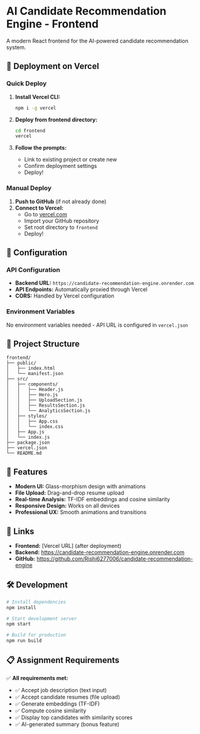 # AI Candidate Recommendation Engine - Frontend

A modern React frontend for the AI-powered candidate recommendation system.

## 🚀 Deployment on Vercel

### Quick Deploy
1. **Install Vercel CLI:**
   ```bash
   npm i -g vercel
   ```

2. **Deploy from frontend directory:**
   ```bash
   cd frontend
   vercel
   ```

3. **Follow the prompts:**
   - Link to existing project or create new
   - Confirm deployment settings
   - Deploy!

### Manual Deploy
1. **Push to GitHub** (if not already done)
2. **Connect to Vercel:**
   - Go to [vercel.com](https://vercel.com)
   - Import your GitHub repository
   - Set root directory to `frontend`
   - Deploy!

## 🔧 Configuration

### API Configuration
- **Backend URL:** `https://candidate-recommendation-engine.onrender.com`
- **API Endpoints:** Automatically proxied through Vercel
- **CORS:** Handled by Vercel configuration

### Environment Variables
No environment variables needed - API URL is configured in `vercel.json`

## 📁 Project Structure

```
frontend/
├── public/
│   ├── index.html
│   └── manifest.json
├── src/
│   ├── components/
│   │   ├── Header.js
│   │   ├── Hero.js
│   │   ├── UploadSection.js
│   │   ├── ResultsSection.js
│   │   └── AnalyticsSection.js
│   ├── styles/
│   │   ├── App.css
│   │   └── index.css
│   ├── App.js
│   └── index.js
├── package.json
├── vercel.json
└── README.md
```

## 🎨 Features

- **Modern UI:** Glass-morphism design with animations
- **File Upload:** Drag-and-drop resume upload
- **Real-time Analysis:** TF-IDF embeddings and cosine similarity
- **Responsive Design:** Works on all devices
- **Professional UX:** Smooth animations and transitions

## 🔗 Links

- **Frontend:** [Vercel URL] (after deployment)
- **Backend:** https://candidate-recommendation-engine.onrender.com
- **GitHub:** https://github.com/Rishi6277006/candidate-recommendation-engine

## 🛠️ Development

```bash
# Install dependencies
npm install

# Start development server
npm start

# Build for production
npm run build
```

## 📋 Assignment Requirements

✅ **All requirements met:**
- ✅ Accept job description (text input)
- ✅ Accept candidate resumes (file upload)
- ✅ Generate embeddings (TF-IDF)
- ✅ Compute cosine similarity
- ✅ Display top candidates with similarity scores
- ✅ AI-generated summary (bonus feature) 